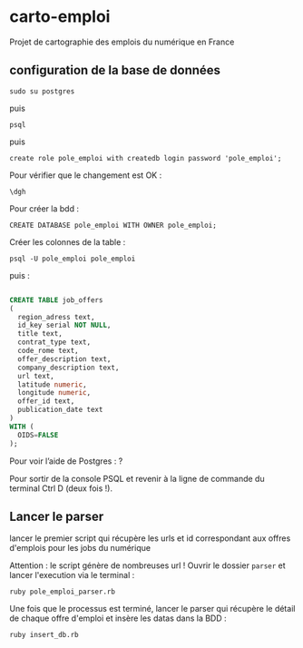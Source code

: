 # carto-emploi
Projet de cartographie des emplois du numérique en France



## configuration de la base de données

`sudo su postgres`

puis

`psql`

puis

`create role pole_emploi with createdb login password 'pole_emploi';`

Pour vérifier que le changement est OK :

`\dgh`

Pour créer la bdd :

`CREATE DATABASE pole_emploi WITH OWNER pole_emploi;`

Créer les colonnes de la table :

`psql -U pole_emploi pole_emploi`

puis :

```sql

CREATE TABLE job_offers
(
  region_adress text,
  id_key serial NOT NULL,
  title text,
  contrat_type text,
  code_rome text,
  offer_description text,
  company_description text,
  url text,
  latitude numeric,
  longitude numeric,
  offer_id text,
  publication_date text
)
WITH (
  OIDS=FALSE
);

```

Pour voir l’aide de Postgres : \?

Pour sortir de la console PSQL et revenir à la ligne de commande du terminal Ctrl D (deux fois !).

## Lancer le parser

lancer le premier script qui récupère les urls et id correspondant aux offres d'emplois pour les jobs du numérique

Attention : le script génère de nombreuses url !
Ouvrir le dossier `parser` et lancer l'execution via le terminal :

`ruby pole_emploi_parser.rb`

Une fois que le processus est terminé, lancer le parser qui récupère le détail de chaque offre d'emploi et insère les datas dans la BDD :

`ruby insert_db.rb`
